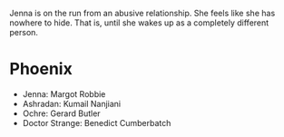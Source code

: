 Jenna is on the run from an abusive relationship. She feels like she has nowhere to hide. That is, until she wakes up as a completely different person.

# Phoenix
- Jenna: Margot Robbie
- Ashradan: Kumail Nanjiani
- Ochre: Gerard Butler
- Doctor Strange: Benedict Cumberbatch
